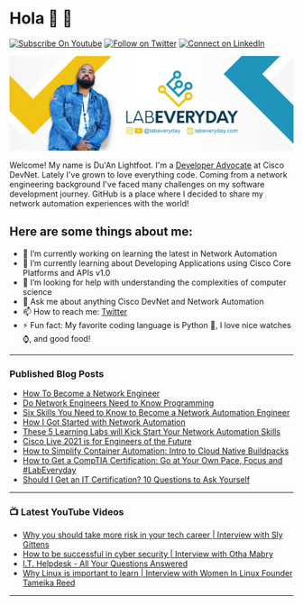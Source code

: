 # Hola 👋 🤖

[![Subscribe On Youtube](https://img.shields.io/badge/Subscribe-red?style=for-the-badge&logo=youtube&logoColor=white)](https://www.youtube.com/labeveryday)
[![Follow on Twitter](https://img.shields.io/badge/Follow-%231DA1F2?style=for-the-badge&logo=twitter&logoColor=white)](https://twitter.com/labeveryday)
[![Connect on LinkedIn](https://img.shields.io/badge/connect-%230077B5.svg?&style=for-the-badge&logo=linkedin)](https://www.linkedin.com/in/duanlightfoot/)

![Labeveryday](https://github.com/labeveryday/Notes/blob/main/images/thumbnail.jpeg)

Welcome! My name is Du'An Lightfoot. I'm a [Developer Advocate](https://blogs.cisco.com/author/duanlightfoot) at Cisco DevNet. Lately I've grown to love everything code. Coming from a network engineering background I've faced many challenges on my software development journey. GitHub is a place where I decided to share my network automation experiences with the world!

## Here are some things about me:

- 🔭 I’m currently working on learning the latest in Network Automation
- 🌱 I’m currently learning about Developing Applications using Cisco Core Platforms and APIs v1.0
- 🤔 I’m looking for help with understanding the complexities of computer science
- 💬 Ask me about anything Cisco DevNet and Network Automation
- 📫 How to reach me: [Twitter](https://twitter.com/labeveryday)
- ⚡ Fun fact: My favorite coding language is Python 🐍, I love nice watches ⌚️, and good food!

---

### Published Blog Posts

- [How To Become a Network Engineer](https://www.labeveryday.com/post/how-to-become-a-network-engineer-in-2020)
- [Do Network Engineers Need to Know Programming](https://www.labeveryday.com/post/do-network-engineers-need-to-know-programming)
- [‪Six Skills You Need to Know to Become a Network Automation Engineer](https://www.labeveryday.com/post/six-skills-you-need-to-know-to-become-a-network-automation-engineer)
- [How I Got Started with Network Automation](https://blogs.cisco.com/developer/start-in-network-automation)
- [These 5 Learning Labs will Kick Start Your Network Automation Skills](https://blogs.cisco.com/developer/kick-start-network-automation-skills)
- [Cisco Live 2021 is for Engineers of the Future](https://blogs.cisco.com/developer/360-cl2021futureengineers-01)
- [How to Simplify Container Automation: Intro to Cloud Native Buildpacks](https://blogs.cisco.com/developer/cloudnativebuildpacks01)
- [How to Get a CompTIA Certification: Go at Your Own Pace, Focus and #LabEveryday](https://www.comptia.org/blog/how-to-get-a-comptia-certification)
- [Should I Get an IT Certification? 10 Questions to Ask Yourself](https://www.comptia.org/blog/should-i-get-an-it-certification-10-questions-to-ask-yourself)

---

### 📺 Latest YouTube Videos
<!-- YOUTUBE:START -->
- [Why you should take more risk in your tech career | Interview with Sly Gittens](https://www.youtube.com/watch?v=LKt_GCS9y5I)
- [How to be successful in cyber security | Interview with Otha Mabry](https://www.youtube.com/watch?v=YAEZtmmg31g)
- [I.T. Helpdesk - All Your Questions Answered](https://www.youtube.com/watch?v=KzgIiBUFTWI)
- [Why Linux is important to learn | Interview with Women In Linux Founder Tameika Reed](https://www.youtube.com/watch?v=GPECdeQzQLM)
<!-- YOUTUBE:END -->

---

<br />
